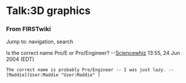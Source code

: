 # Talk:3D graphics

### From FIRSTwiki

Jump to: navigation, search

Is the correct name Pro/E or Pro/Engineer?
--[Sciencewhiz](User:Sciencewhiz "User:Sciencewhiz" ) 13:55, 24 Jun
2004 (EDT)

    The correct name is probably Pro/Engineer -- I was just lazy. -- [Maddie](User:Maddie "User:Maddie" )

